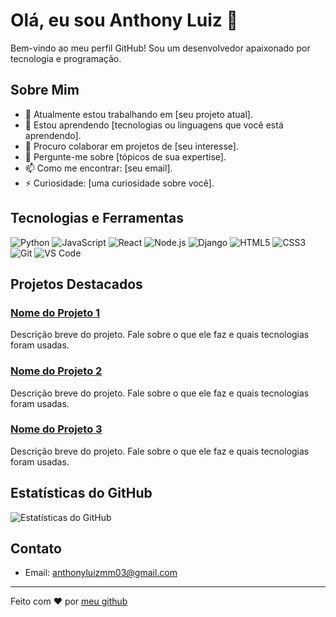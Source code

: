 # Olá, eu sou Anthony Luiz 👋

Bem-vindo ao meu perfil GitHub! Sou um desenvolvedor apaixonado por tecnologia e programação.

## Sobre Mim

- 🔭 Atualmente estou trabalhando em [seu projeto atual].
- 🌱 Estou aprendendo [tecnologias ou linguagens que você está aprendendo].
- 👯 Procuro colaborar em projetos de [seu interesse].
- 💬 Pergunte-me sobre [tópicos de sua expertise].
- 📫 Como me encontrar: [seu email].
- ⚡ Curiosidade: [uma curiosidade sobre você].

## Tecnologias e Ferramentas

![Python](https://img.shields.io/badge/-Python-000?&logo=Python)
![JavaScript](https://img.shields.io/badge/-JavaScript-000?&logo=JavaScript)
![React](https://img.shields.io/badge/-React-000?&logo=React)
![Node.js](https://img.shields.io/badge/-Node.js-000?&logo=Node.js)
![Django](https://img.shields.io/badge/-Django-000?&logo=Django)
![HTML5](https://img.shields.io/badge/-HTML5-000?&logo=HTML5)
![CSS3](https://img.shields.io/badge/-CSS3-000?&logo=CSS3)
![Git](https://img.shields.io/badge/-Git-000?&logo=Git)
![VS Code](https://img.shields.io/badge/-VS%20Code-000?&logo=Visual%20Studio%20Code)

## Projetos Destacados

### [Nome do Projeto 1](link-do-projeto-1)

Descrição breve do projeto. Fale sobre o que ele faz e quais tecnologias foram usadas.

### [Nome do Projeto 2](link-do-projeto-2)

Descrição breve do projeto. Fale sobre o que ele faz e quais tecnologias foram usadas.

### [Nome do Projeto 3](link-do-projeto-3)

Descrição breve do projeto. Fale sobre o que ele faz e quais tecnologias foram usadas.

## Estatísticas do GitHub

![Estatísticas do GitHub](https://github-readme-stats.vercel.app/api?username=seu-username&show_icons=true&hide_border=true)

## Contato

- Email: anthonyluizmm03@gmail.com

---

Feito com ❤️ por [meu github](https://github.com/Anthonylmm)
